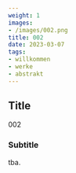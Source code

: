 ```yaml
---
weight: 1
images:
- /images/002.png
title: 002
date: 2023-03-07
tags:
- willkommen
- werke
- abstrakt
---
```


## Title
002

### Subtitle
tba.